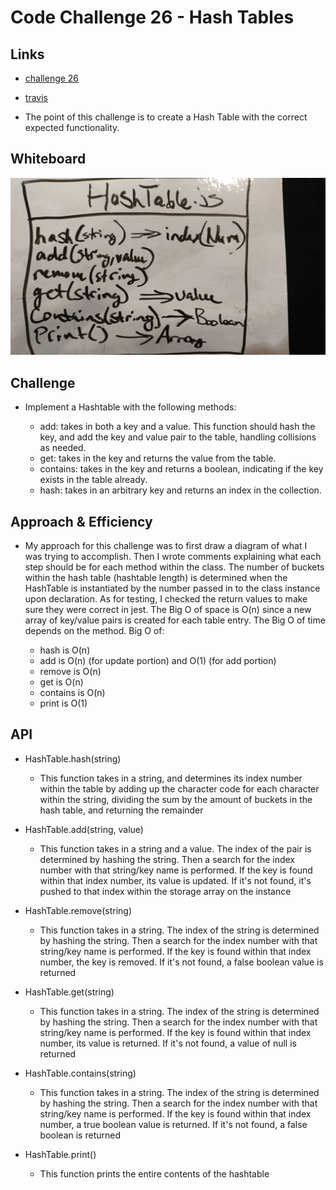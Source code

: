 # Code Challenge 26 - Hash Tables

## Links

- [challenge 26](https://github.com/james-401-advanced-javascript/data-structures-and-algorithms/pull/21)
- [travis](https://www.travis-ci.com/james-401-advanced-javascript/data-structures-and-algorithms)

- The point of this challenge is to create a Hash Table with the correct expected functionality.

## Whiteboard

![challenge-26](./images/hashtable.jpg)

## Challenge

- Implement a Hashtable with the following methods:

  - add: takes in both a key and a value. This function should hash the key, and add the key and value pair to the table, handling collisions as needed.
  - get: takes in the key and returns the value from the table.
  - contains: takes in the key and returns a boolean, indicating if the key exists in the table already.
  - hash: takes in an arbitrary key and returns an index in the collection.

## Approach & Efficiency

- My approach for this challenge was to first draw a diagram of what I was trying to accomplish. Then I wrote comments explaining what each step should be for each method within the class. The number of buckets within the hash table (hashtable length) is determined when the HashTable is instantiated by the number passed in to the class instance upon declaration. As for testing, I checked the return values to make sure they were correct in jest. The Big O of space is O(n) since a new array of key/value pairs is created for each table entry. The Big O of time depends on the method. Big O of:

  - hash is O(n)
  - add is O(n) (for update portion) and O(1) (for add portion)
  - remove is O(n)
  - get is O(n)
  - contains is O(n)
  - print is O(1)

## API

- HashTable.hash(string)

  - This function takes in a string, and determines its index number within the table by adding up the character code for each character within the string, dividing the sum by the amount of buckets in the hash table, and returning the remainder

- HashTable.add(string, value)

  - This function takes in a string and a value. The index of the pair is determined by hashing the string. Then a search for the index number with that string/key name is performed. If the key is found within that index number, its value is updated. If it's not found, it's pushed to that index within the storage array on the instance

- HashTable.remove(string)

  - This function takes in a string. The index of the string is determined by hashing the string. Then a search for the index number with that string/key name is performed. If the key is found within that index number, the key is removed. If it's not found, a false boolean value is returned

- HashTable.get(string)

  - This function takes in a string. The index of the string is determined by hashing the string. Then a search for the index number with that string/key name is performed. If the key is found within that index number, its value is returned. If it's not found, a value of null is returned

- HashTable.contains(string)

  - This function takes in a string. The index of the string is determined by hashing the string. Then a search for the index number with that string/key name is performed. If the key is found within that index number, a true boolean value is returned. If it's not found, a false boolean is returned

- HashTable.print()

  - This function prints the entire contents of the hashtable